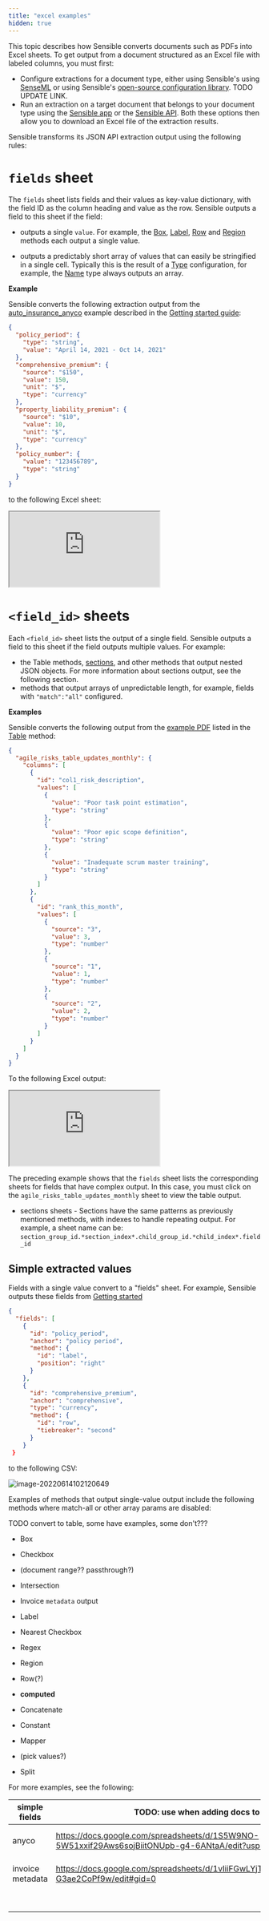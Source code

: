 ```yaml
---
title: "excel examples"
hidden: true
---
```


This topic describes how Sensible converts documents such as PDFs into Excel sheets. To get output from a document structured as an Excel file with labeled columns, you must first:

- Configure extractions for a document type, either using Sensible's using [SenseML](doc:senseml-reference-introduction) or using Sensible's [open-source configuration library](app.sensible.com/library). TODO UPDATE LINK. 
- Run an extraction on a target document that belongs to your document type using the [Sensible app](app.sensible.com/quick-extract) or the [Sensible API](https://docs.sensible.so/reference/choosing-an-endpoint). Both these options then allow you to download an Excel file of the extraction results.

Sensible transforms its JSON API extraction output using the following rules:

`fields` sheet
====

The `fields` sheet lists fields and their values as key-value dictionary, with the field ID as the column heading and value as the row. Sensible outputs a field to this sheet if the field:

- outputs a single `value`. For example, the [Box](doc:box), [Label](doc:label), [Row](doc:row) and [Region](doc:region) methods each output a single value.

- outputs a predictably short array of values that can easily be stringified in a single cell. Typically this is the result of a [Type](doc:types) configuration, for example, the [Name](doc:types#name) type always outputs an array.

**Example** 

Sensible converts the following extraction output from the [auto_insurance_anyco](https://github.com/sensible-hq/sensible-docs/raw/main/readme-sync/assets/v0/pdfs/auto_insurance_anyco.pdf) example described in the [Getting started guide](doc:getting-started):

  ```json
  {
    "policy_period": {
      "type": "string",
      "value": "April 14, 2021 - Oct 14, 2021"
    },
    "comprehensive_premium": {
      "source": "$150",
      "value": 150,
      "unit": "$",
      "type": "currency"
    },
    "property_liability_premium": {
      "source": "$10",
      "value": 10,
      "unit": "$",
      "type": "currency"
    },
    "policy_number": {
      "value": "123456789",
      "type": "string"
    }
  }
  ```


to the  following Excel sheet:

<iframe src="https://docs.google.com/spreadsheets/d/e/2PACX-1vRJO_nwPRVe84ZdAi-gc6mny0zhRO9iz4nclfEKSBFQWHotARcgUkwfcinpGJTzPM4GIoIvf6PcN7zv/pubhtml?widget=true&amp;headers=false"></iframe>

`<field_id>` sheets
====

Each  `<field_id>` sheet lists the output of a single field. Sensible outputs a field to this sheet if the field outputs multiple values. For example: 

- the Table methods, [sections](doc:sections), and other methods that output nested JSON objects. For more information about sections output, see the following section.
- methods that output arrays of unpredictable length, for example, fields with `"match":"all"` configured.

**Examples**

Sensible converts the following output from the [example PDF]() listed in the [Table](doc:table) method:

```json
{
  "agile_risks_table_updates_monthly": {
    "columns": [
      {
        "id": "col1_risk_description",
        "values": [
          {
            "value": "Poor task point estimation",
            "type": "string"
          },
          {
            "value": "Poor epic scope definition",
            "type": "string"
          },
          {
            "value": "Inadequate scrum master training",
            "type": "string"
          }
        ]
      },
      {
        "id": "rank_this_month",
        "values": [
          {
            "source": "3",
            "value": 3,
            "type": "number"
          },
          {
            "source": "1",
            "value": 1,
            "type": "number"
          },
          {
            "source": "2",
            "value": 2,
            "type": "number"
          }
        ]
      }
    ]
  }
}
```

To the following Excel output:

<iframe src="https://docs.google.com/spreadsheets/d/e/2PACX-1vRU-wjC2m6F0ACgU1Ry_W1zggeb7-oM_tZZ7XAsadz8m7uzZos1TY7B0XLpGW79_7rgltqpj8eCB262/pubhtml?widget=true&amp;headers=false"></iframe>

The preceding example shows that the `fields` sheet lists the corresponding sheets for fields that have complex output.  In this case, you must click on the `agile_risks_table_updates_monthly` sheet to view the table output.



- sections sheets - Sections have the same patterns as previously mentioned methods, with indexes to handle repeating output. For example, a sheet name can be: `section_group_id.*section_index*.child_group_id.*child_index*.field_id` 



Simple extracted values
---

Fields with a single value convert to a "fields" sheet.  For example, Sensible outputs these fields from [Getting started](doc:getting-started)

```json
{
  "fields": [
    {
      "id": "policy_period",
      "anchor": "policy period",
      "method": {
        "id": "label",
        "position": "right"
      }
    },
    {
      "id": "comprehensive_premium",
      "anchor": "comprehensive",
      "type": "currency",
      "method": {
        "id": "row",
        "tiebreaker": "second"
      }
    }
 }      
```

 to the following CSV:

![image-20220614102120649](C:\Users\franc\AppData\Roaming\Typora\typora-user-images\image-20220614102120649.png)

Examples of methods that output single-value output include the following methods where match-all or other array params are disabled:

TODO convert to table, some have examples, some don't??? 

- Box

- Checkbox

- (document range?? passthrough?)

- Intersection

- Invoice `metadata` output

- Label

- Nearest Checkbox

- Regex

- Region

- Row(?)

- **computed**

- Concatenate

- Constant

- Mapper

- (pick values?)

- Split

  

For more examples, see the following: 

| simple fields    | TODO: use when adding docs to topics                         |                                                              |
| ---------------- | ------------------------------------------------------------ | ------------------------------------------------------------ |
| anyco            | https://docs.google.com/spreadsheets/d/1S5W9NO-5W51xxif29Aws6sojBiitONUpb-g4-6ANtaA/edit?usp=sharing | [Getting started][getting-started](doc:getting-started#csv-output) |
| invoice metadata | https://docs.google.com/spreadsheets/d/1vIiiFGwLYjT6CLx9BHBZdur9PdZ50lY-G3ae2CoPf9w/edit#gid=0 | [Invoice][doc:invoice#csv-output]                            |
|                  |                                                              |                                                              |
|                  |                                                              |                                                              |
|                  |                                                              |                                                              |
|                  |                                                              |                                                              |
|                  |                                                              |                                                              |
|                  |                                                              |                                                              |
|                  |                                                              |                                                              |

